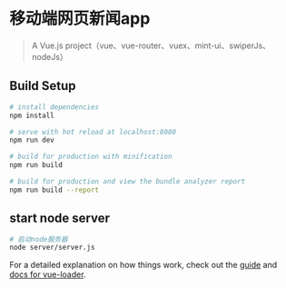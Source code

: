 # 移动端网页新闻app

> A Vue.js project（vue、vue-router、vuex、mint-ui、swiperJs、nodeJs）

## Build Setup

``` bash
# install dependencies
npm install

# serve with hot reload at localhost:8080
npm run dev

# build for production with minification
npm run build

# build for production and view the bundle analyzer report
npm run build --report
```

## start node server

``` bash
# 启动node服务器
node server/server.js

```

For a detailed explanation on how things work, check out the [guide](http://vuejs-templates.github.io/webpack/) and [docs for vue-loader](http://vuejs.github.io/vue-loader).
